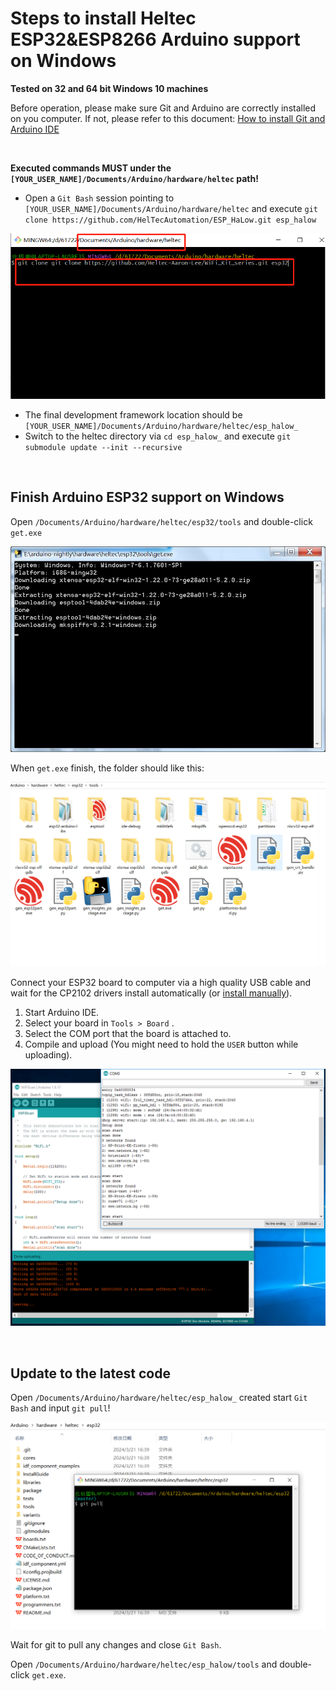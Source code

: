 # Steps to install Heltec ESP32&ESP8266 Arduino support on Windows
**Tested on 32 and 64 bit Windows 10 machines**

Before operation, please make sure Git and Arduino are correctly installed on you computer. If not, please refer to this document: [How to install Git and Arduino IDE](https://heltec-automation-docs.readthedocs.io/en/latest/general/how_to_install_git_and_arduino.html)

&nbsp;

**Executed commands MUST under the ```[YOUR_USER_NAME]/Documents/Arduino/hardware/heltec``` path!**

- Open a ```Git Bash``` session pointing to ```[YOUR_USER_NAME]/Documents/Arduino/hardware/heltec``` and execute `git clone https://github.com/HelTecAutomation/ESP_HaLow.git esp_halow`

![](win-screenshots/location.png)

 - The final development framework location should be ```[YOUR_USER_NAME]/Documents/Arduino/hardware/heltec/esp_halow_```
 - Switch to the heltec directory via ```cd esp_halow_``` and execute ```git submodule update --init --recursive``` 

&nbsp;

## Finish Arduino ESP32 support on Windows

Open `/Documents/Arduino/hardware/heltec/esp32/tools` and double-click `get.exe`

![](win-screenshots/win-gui-6.png)

When `get.exe` finish, the folder should like this:

![](win-screenshots/esp32-1.png)

Connect your ESP32 board to computer via a high quality USB cable and wait for the CP2102 drivers install automatically (or [install manually](https://heltec-automation-docs.readthedocs.io/en/latest/general/establish_serial_connection.html)).

1. Start Arduino IDE.
2. Select your board in ```Tools > Board``` .
3. Select the COM port that the board is attached to.
4. Compile and upload (You might need to hold the ```USER``` button while uploading).

![](win-screenshots/arduino-ide.png)

&nbsp;

## Update to the latest code

Open ```/Documents/Arduino/hardware/heltec/esp_halow_``` created start ```Git Bash``` and input ```git pull```!

![](win-screenshots/git-pull.png)

Wait for git to pull any changes and close `Git Bash`.

Open `/Documents/Arduino/hardware/heltec/esp_halow/tools` and double-click `get.exe`.